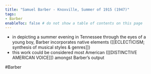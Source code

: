 ```yaml
---
title: "Samuel Barber - Knoxville, Summer of 1915 (1947)"
tags:
- Barber  
enableToc: false # do not show a table of contents on this page
---
```


- in depicting a summer evening in Tennessee through the eyes of a young boy, Barber incorporates native elements ([[ECLECTICISM; synthesis of musical styles & genres]]) 
- this work could be considered most American ([[DISTINCTIVE AMERICAN VOICE]]) amongst Barber’s output

#Barber 